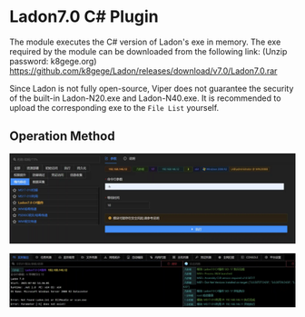 # Ladon7.0 C# Plugin

The module executes the C# version of Ladon's exe in memory. The exe required by the module can be downloaded from the following link:
(Unzip password: k8gege.org) https://github.com/k8gege/Ladon/releases/download/v7.0/Ladon7.0.rar

Since Ladon is not fully open-source, Viper does not guarantee the security of the built-in Ladon-N20.exe and Ladon-N40.exe. It is recommended to upload the corresponding exe to
the `File List` yourself.

## Operation Method

![](img/LateralMovement_Other_Ladon/1.webp)

![](img/LateralMovement_Other_Ladon/2.webp)